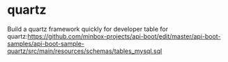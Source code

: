 # quartz
Build a quartz framework quickly for developer
table for quartz:https://github.com/minbox-projects/api-boot/edit/master/api-boot-samples/api-boot-sample-quartz/src/main/resources/schemas/tables_mysql.sql
